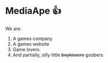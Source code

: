 # MediaApe 👍
We are:
1. A games company 
2. A games website
3. Game lovers
4. And partially, silly little ~~boykissers~~ goobers
